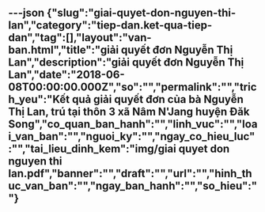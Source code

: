 ---json
{"slug":"giai-quyet-don-nguyen-thi-lan","category":"tiep-dan.ket-qua-tiep-dan","tag":[],"layout":"van-ban.html","title":"giải quyết đơn Nguyễn Thị Lan","description":"giải quyết đơn Nguyễn Thị Lan","date":"2018-06-08T00:00:00.000Z","so":"","permalink":"","trich_yeu":"Kết quả giải quyết đơn của bà Nguyễn Thị Lan, trú tại thôn 3 xã Nâm N'Jang huyện Đăk Song","co_quan_ban_hanh":"","linh_vuc":"","loai_van_ban":"","nguoi_ky":"","ngay_co_hieu_luc":"","tai_lieu_dinh_kem":"img/giai quyet don nguyen thi lan.pdf","banner":"","draft":"","url":"","hinh_thuc_van_ban":"","ngay_ban_hanh":"","so_hieu":""}
---
